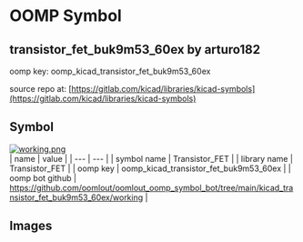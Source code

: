 # OOMP Symbol  
## transistor_fet_buk9m53_60ex  by arturo182  
  
oomp key: oomp_kicad_transistor_fet_buk9m53_60ex  
  
source repo at: [https://gitlab.com/kicad/libraries/kicad-symbols](https://gitlab.com/kicad/libraries/kicad-symbols)  
## Symbol  
  
[![working.png](working_600.png)](working.png)  
| name | value | 
| --- | --- | 
| symbol name | Transistor_FET | 
| library name | Transistor_FET | 
| oomp key | oomp_kicad_transistor_fet_buk9m53_60ex | 
| oomp bot github | https://github.com/oomlout/oomlout_oomp_symbol_bot/tree/main/kicad_transistor_fet_buk9m53_60ex/working | 
## Images  
